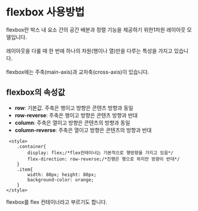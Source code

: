 # flexbox 사용방법
flexbox란 박스 내 요소 간의 공간 배분과 정렬 기능을 제공하기 위한1차원 레이아웃 모델입니다.<br><br>
레이아웃을 다룰 때 한 번에 하나의 차원(행이나 열)만을 다루는 특성을 가지고 있습니다.<br><br>
flexbox에는 주축(main-axis)과 교차축(cross-axis)이 있습니다.

## flexbox의 속성값
* **row**: 기본값. 주축은 행이고 방향은 콘텐츠 방향과 동일<br>
* **row-reverse**: 주축은 행이고 방향은 콘텐츠 방향과 반대<br>
* **column**: 주축은 열이고 방향은 콘텐츠의 방향과 동일<br>
* **column-reverse**: 주축은 열이고 방향은 콘텐츠의 방향과 반대<br>
```
 <style>
    .container{ 
        display: flex;/*flex컨테이너는 기본적으로 행방향을 가지고 있음*/
        flex-direction: row-reverse;/*진행은 행으로 하지만 방향이 반대*/
    } 
    .item{
        width: 80px; height: 80px;
        background-color: orange;
    }
</style>
```
flexbox를 flex 컨테이너라고 부르기도 합니다.